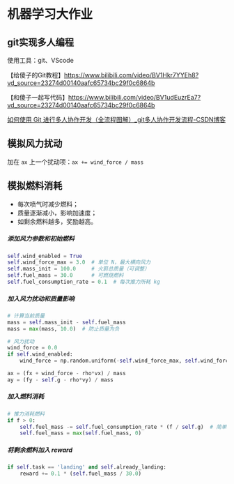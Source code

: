 # 机器学习大作业

## git实现多人编程

使用工具：git、VScode

【给傻子的Git教程】https://www.bilibili.com/video/BV1Hkr7YYEh8?vd_source=23274d00140aafc65734bc29f0c6864b

【和傻子一起写代码】https://www.bilibili.com/video/BV1udEuzrEa7?vd_source=23274d00140aafc65734bc29f0c6864b

[如何使用 Git 进行多人协作开发（全流程图解）_git多人协作开发流程-CSDN博客](https://blog.csdn.net/whc18858/article/details/133209975)

## 模拟风力扰动

加在 `ax` 上一个扰动项：`ax += wind_force / mass`

## 模拟燃料消耗

- 每次喷气时减少燃料；
- 质量逐渐减小，影响加速度；
- 如剩余燃料越多，奖励越高。

##### 添加风力参数和初始燃料

```python
self.wind_enabled = True
self.wind_force_max = 3.0  # 单位 N，最大横向风力
self.mass_init = 100.0     # 火箭总质量（可调整）
self.fuel_mass = 30.0      # 可燃烧燃料
self.fuel_consumption_rate = 0.1  # 每次推力所耗 kg
```

##### 加入风力扰动和质量影响

```python
# 计算当前质量
mass = self.mass_init - self.fuel_mass
mass = max(mass, 10.0)  # 防止质量为负

# 风力扰动
wind_force = 0.0
if self.wind_enabled:
    wind_force = np.random.uniform(-self.wind_force_max, self.wind_force_max)

ax = (fx + wind_force - rho*vx) / mass
ay = (fy - self.g - rho*vy) / mass

```

##### 加入燃料消耗

```python
# 推力消耗燃料
if f > 0:
    self.fuel_mass -= self.fuel_consumption_rate * (f / self.g)  # 简单按推力归一化计算
    self.fuel_mass = max(self.fuel_mass, 0)

```

##### 将剩余燃料加入 reward

```python
if self.task == 'landing' and self.already_landing:
    reward += 0.1 * (self.fuel_mass / 30.0)

```

